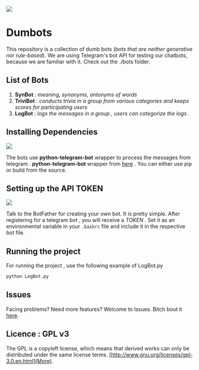 ![](https://telegram.org/img/t_logo.png)

# Dumbots
 This repository is a collection of dumb bots (*bots that are neither generative nor rule-based*). We are using Telegram's bot API for testing our chatbots, because we are familiar with it. Check out the ./bots folder. 

## List of Bots

1. **SynBot** : *meaning, synonyms, antonyms of words*
2. **TriviBot** : *conducts trivia in a group from various categories and keeps scores for participating users*
3. **LogBot** : *logs the messages in a group , users can categorize the logs .*

## Installing Dependencies

![](https://raw.githubusercontent.com/python-telegram-bot/logos/master/logo-text/png/ptb-logo-text_768.png)

The bots use **python-telegram-bot** wrapper to process the messages from telegram . **python-telegram-bot** wrapper from [here](https://github.com/python-telegram-bot/python-telegram-bot/) . You can either use pip or build from the source.

## Setting up the API TOKEN

![](http://botsfortelegram.com/media/bot-father.png)

Talk to the BotFather for creating your own bot. It is pretty simple. After registering for a telegram bot , you will receive a *TOKEN* . Set it as an environmental variable in your `.bashrc` file and include it in the respective bot file.

## Running the project

For running the project , use the following example of LogBot.py
```bash
python LogBot.py
```

## Issues

Facing problems? Need more features? Welcome to Issues. Bitch bout it [here](https://github.com/ChatAI/dumbots/issues). 

## Licence : GPL v3

The GPL is a copyleft license, which means that derived works can only be distributed under the same license terms. [http://www.gnu.org/licenses/gpl-3.0.en.html](More).
